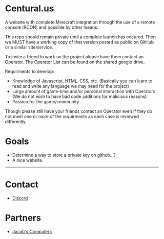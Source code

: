 # Centural.us

A website with complete Minecraft integration through the use of a remote console (RCON) and possible by other means.

This repo should remain private until a complete launch has occured. Then we MUST have a working copy of that version posted as public on GitHub or a similar site/service.

To invite a friend to work on the project please have them contact an Operator. The Operator List can be found on the shared google drive.

Requirments to develop:
- Knowledge of Javascript, HTML, CSS, etc. (Basically you can learn to read and write any language we may need for the project)
- Large amount of game-time and/or personal interaction with Operators. (We do not wish to have bad code additions for malicious reasons)
- Passion for the game/community.

Though please still have your friends contact an Operator even if they do not meet one or more of the requirments as each case is reviewed differently.

# Goals

- Determine a way to store a private key on github...?
- A nice website.

---

# Contact

- [Discord](https://discord.gg/XuGscCt)

# Partners

- [Jacob's Computers](https://jacobs-computers.weeblysite.com/s/shop)
